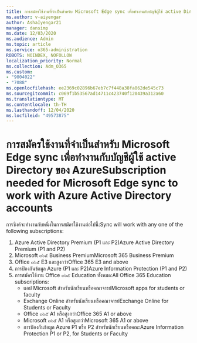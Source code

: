 ```yaml
---
title: การสมัครใช้งานที่จำเป็นสำหรับ Microsoft Edge sync เพื่อทำงานกับบัญชีผู้ใช้ active Directory ของ Azure
ms.author: v-aiyengar
author: AshaIyengar21
manager: dansimp
ms.date: 12/03/2020
ms.audience: Admin
ms.topic: article
ms.service: o365-administration
ROBOTS: NOINDEX, NOFOLLOW
localization_priority: Normal
ms.collection: Adm_O365
ms.custom:
- "9004022"
- "7088"
ms.openlocfilehash: ee2369c02896b67eb7c7f448a38fa862de545c73
ms.sourcegitcommit: c069f1b53567ad14711c423740f120439a312a60
ms.translationtype: MT
ms.contentlocale: th-TH
ms.lasthandoff: 12/04/2020
ms.locfileid: "49573875"
---
```

# <a name="subscription-needed-for-microsoft-edge-sync-to-work-with-azure-active-directory-accounts"></a><span data-ttu-id="a6781-102">การสมัครใช้งานที่จำเป็นสำหรับ Microsoft Edge sync เพื่อทำงานกับบัญชีผู้ใช้ active Directory ของ Azure</span><span class="sxs-lookup"><span data-stu-id="a6781-102">Subscription needed for Microsoft Edge sync to work with Azure Active Directory accounts</span></span>

<span data-ttu-id="a6781-103">การซิงค์จะทำงานกับหนึ่งในการสมัครใช้งานต่อไปนี้:</span><span class="sxs-lookup"><span data-stu-id="a6781-103">Sync will work with any one of the following subscriptions:</span></span>

1. <span data-ttu-id="a6781-104">Azure Active Directory Premium (P1 และ P2)</span><span class="sxs-lookup"><span data-stu-id="a6781-104">Azure Active Directory Premium (P1 and P2)</span></span>
1. <span data-ttu-id="a6781-105">Microsoft ๓๖๕ Business Premium</span><span class="sxs-lookup"><span data-stu-id="a6781-105">Microsoft 365 Business Premium</span></span>
1. <span data-ttu-id="a6781-106">Office ๓๖๕ E3 และสูงกว่า</span><span class="sxs-lookup"><span data-stu-id="a6781-106">Office 365 E3 and above</span></span>
1. <span data-ttu-id="a6781-107">การป้องกันข้อมูล Azure (P1 และ P2)</span><span class="sxs-lookup"><span data-stu-id="a6781-107">Azure Information Protection (P1 and P2)</span></span>
1. <span data-ttu-id="a6781-108">การสมัครใช้งาน Office ๓๖๕ Education ทั้งหมด:</span><span class="sxs-lookup"><span data-stu-id="a6781-108">All Office 365 Education subscriptions:</span></span>
    - <span data-ttu-id="a6781-109">แอป Microsoft สำหรับนักเรียนหรือคณาจารย์</span><span class="sxs-lookup"><span data-stu-id="a6781-109">Microsoft apps for students or faculty</span></span>
    - <span data-ttu-id="a6781-110">Exchange Online สำหรับนักเรียนหรือคณาจารย์</span><span class="sxs-lookup"><span data-stu-id="a6781-110">Exchange Online for Students or Faculty</span></span>
    - <span data-ttu-id="a6781-111">Office ๓๖๕ A1 หรือสูงกว่า</span><span class="sxs-lookup"><span data-stu-id="a6781-111">Office 365 A1 or above</span></span>
    - <span data-ttu-id="a6781-112">Microsoft ๓๖๕ A1 หรือสูงกว่า</span><span class="sxs-lookup"><span data-stu-id="a6781-112">Microsoft 365 A1 or above</span></span>
    - <span data-ttu-id="a6781-113">การป้องกันข้อมูล Azure P1 หรือ P2 สำหรับนักเรียนหรือคณะ</span><span class="sxs-lookup"><span data-stu-id="a6781-113">Azure Information Protection P1 or P2, for Students or Faculty</span></span>
